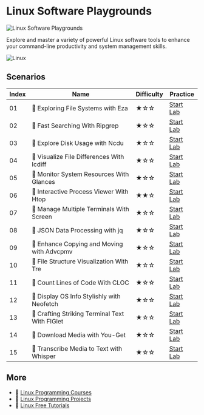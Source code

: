 # Linux Software Playgrounds

![Linux Software Playgrounds](https://cover-creator.appbot.io/linux-software-playgrounds.png)

Explore and master a variety of powerful Linux software tools to enhance your command-line productivity and system management skills.

![Linux](https://img.shields.io/badge/Linux-whitesmoke?style=for-the-badge&logo=linux)


## Scenarios

|   Index | Name                                          | Difficulty   | Practice                                                             |
|---------|-----------------------------------------------|--------------|----------------------------------------------------------------------|
|      01 | 📖 Exploring File Systems with Eza             | ★☆☆          | <a target='_blank' href='https://labex.io/labs/295948'>Start Lab</a> |
|      02 | 📖 Fast Searching With Ripgrep                 | ★☆☆          | <a target='_blank' href='https://labex.io/labs/384504'>Start Lab</a> |
|      03 | 📖 Explore Disk Usage with Ncdu                | ★☆☆          | <a target='_blank' href='https://labex.io/labs/296141'>Start Lab</a> |
|      04 | 📖 Visualize File Differences With Icdiff      | ★☆☆          | <a target='_blank' href='https://labex.io/labs/272381'>Start Lab</a> |
|      05 | 📖 Monitor System Resources With Glances       | ★☆☆          | <a target='_blank' href='https://labex.io/labs/384503'>Start Lab</a> |
|      06 | 📖 Interactive Process Viewer With Htop        | ★★☆          | <a target='_blank' href='https://labex.io/labs/271667'>Start Lab</a> |
|      07 | 📖 Manage Multiple Terminals With Screen       | ★☆☆          | <a target='_blank' href='https://labex.io/labs/271827'>Start Lab</a> |
|      08 | 📖 JSON Data Processing with jq                | ★☆☆          | <a target='_blank' href='https://labex.io/labs/279945'>Start Lab</a> |
|      09 | 📖 Enhance Copying and Moving with Advcpmv     | ★☆☆          | <a target='_blank' href='https://labex.io/labs/295937'>Start Lab</a> |
|      10 | 📖 File Structure Visualization With Tre       | ★☆☆          | <a target='_blank' href='https://labex.io/labs/384505'>Start Lab</a> |
|      11 | 📖 Count Lines of Code With CLOC               | ★☆☆          | <a target='_blank' href='https://labex.io/labs/273383'>Start Lab</a> |
|      12 | 📖 Display OS Info Stylishly with Neofetch     | ★☆☆          | <a target='_blank' href='https://labex.io/labs/299825'>Start Lab</a> |
|      13 | 📖 Crafting Striking Terminal Text With FIGlet | ★☆☆          | <a target='_blank' href='https://labex.io/labs/272383'>Start Lab</a> |
|      14 | 📖 Download Media with You-Get                 | ★☆☆          | <a target='_blank' href='https://labex.io/labs/289657'>Start Lab</a> |
|      15 | 📖 Transcribe Media to Text with Whisper       | ★☆☆          | <a target='_blank' href='https://labex.io/labs/289658'>Start Lab</a> |

## More

- 🔗 [Linux Programming Courses](https://github.com/labex-labs/awesome-programming-courses)
- 🔗 [Linux Programming Projects](https://github.com/labex-labs/awesome-programming-projects)
- 🔗 [Linux Free Tutorials](https://github.com/labex-labs/linux-free-tutorials)

